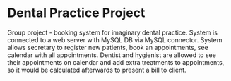 # Dental Practice Project
Group project - booking system for imaginary dental practice.
System is connected to a web server with MySQL DB via MySQL connector. 
System allows secretary to register new patients, book an appointments, see calendar with all appointments. 
Dentist and hygienist are allowed to see their appointments on calendar and add extra treatments to appointments, so it would be calculated afterwards to present a bill to client.
